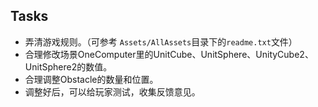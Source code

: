 ## Tasks

- 弄清游戏规则。（可参考 `Assets/AllAssets`目录下的`readme.txt`文件）
- 合理修改场景OneComputer里的UnitCube、UnitSphere、UnityCube2、UnitSphere2的数值。
- 合理调整Obstacle的数量和位置。
- 调整好后，可以给玩家测试，收集反馈意见。